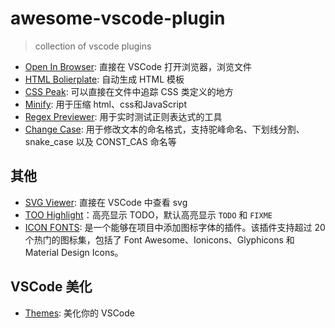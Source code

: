 # awesome-vscode-plugin
>collection of vscode plugins

* [Open In Browser](https://marketplace.visualstudio.com/items?itemName=coderfee.open-html-in-browser): 直接在 VSCode 打开浏览器，浏览文件
* [HTML Bolierplate](https://marketplace.visualstudio.com/items?itemName=sidthesloth.html5-boilerplate): 自动生成 HTML 模板
* [CSS Peak](https://marketplace.visualstudio.com/items?itemName=pranaygp.vscode-css-peek): 可以直接在文件中追踪 CSS 类定义的地方
* [Minify](https://marketplace.visualstudio.com/items?itemName=HookyQR.minify): 用于压缩 html、css和JavaScript
* [Regex Previewer](https://marketplace.visualstudio.com/items?itemName=chrmarti.regex): 用于实时测试正则表达式的工具
* [Change Case](https://marketplace.visualstudio.com/items?itemName=wmaurer.change-case): 用于修改文本的命名格式，支持驼峰命名、下划线分割、snake_case 以及 CONST_CAS 命名等
## 其他
* [SVG Viewer](https://marketplace.visualstudio.com/items?itemName=cssho.vscode-svgviewer): 直接在 VSCode 中查看 svg
* [TOO Highlight](https://marketplace.visualstudio.com/items?itemName=wayou.vscode-todo-highlight)：高亮显示 TODO，默认高亮显示 `TODO` 和 `FIXME`
* [ICON FONTS](https://marketplace.visualstudio.com/items?itemName=idleberg.icon-fonts): 是一个能够在项目中添加图标字体的插件。该插件支持超过 20 个热门的图标集，包括了 Font Awesome、Ionicons、Glyphicons 和 Material Design Icons。

## VSCode 美化
* [Themes](https://marketplace.visualstudio.com/search?target=VSCode&category=Themes&sortBy=Downloads): 美化你的 VSCode



